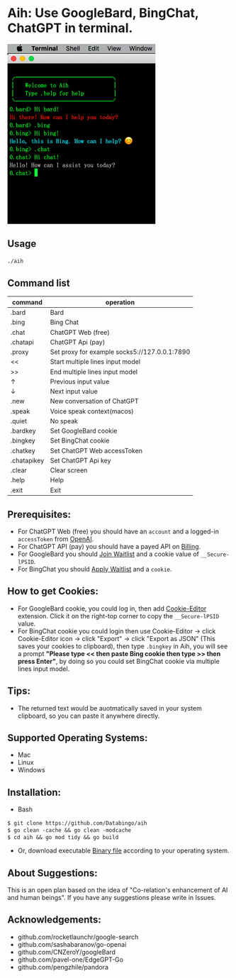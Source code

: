# Aih: Use GoogleBard, BingChat, ChatGPT in terminal.
![screenshot](aih.png)

## Usage
```bash
./aih
```
## Command list
|command   | operation|
|----------|----------|
|.bard      | Bard|
|.bing      | Bing Chat|
|.chat      | ChatGPT Web (free)|
|.chatapi   | ChatGPT Api (pay) |
|.proxy     | Set proxy for example socks5://127.0.0.1:7890|
|<<         | Start multiple lines input model|
|>>         | End multiple lines input model|
|↑          | Previous input value|
|↓          | Next input value|
|.new       | New conversation of ChatGPT|
|.speak     | Voice speak context(macos)|
|.quiet     | No speak |
|.bardkey   | Set GoogleBard cookie|
|.bingkey   | Set BingChat cookie|
|.chatkey   | Set ChatGPT Web accessToken|
|.chatapikey| Set ChatGPT Api key|
|.clear     | Clear screen|
|.help      | Help|
|.exit      | Exit|

## Prerequisites:
- For ChatGPT Web (free) you should have an `account` and a logged-in `accessToken` from [OpenAI](https://chat.openai.com/api/auth/session).
- For ChatGPT API (pay) you should have a payed API on [Billing](https://platform.openai.com/account/billing/overview). 
- For GoogleBard you should [Join Waitlist](https://bard.google.com) and a cookie value of `__Secure-lPSID`.
- For BingChat you should [Apply Waitlist](https://bing.com/new) and a `cookie`.

## How to get Cookies:
- For GoogleBard cookie, you could log in, then add [Cookie-Editor](https://cookie-editor.cgagnier.ca) extension. Click it on the right-top corner to copy the `__Secure-lPSID` value.
- For BingChat cookie you could login then use Cookie-Editor -> click Cookie-Editor icon -> click "Export" -> click "Export as JSON" (This saves your cookies to clipboard), then type `.bingkey` in Aih, you will see a prompt **"Please type << then paste Bing cookie then type >> then press Enter"**, by doing so you could set BingChat cookie via multiple lines input model.

## Tips:
- The returned text would be auotmatically saved in your system clipboard, so you can paste it anywhere directly.

## Supported Operating Systems:
- Mac
- Linux
- Windows

## Installation:

- Bash
```
$ git clone https://github.com/Databingo/aih
$ go clean -cache && go clean -modcache 
$ cd aih && go mod tidy && go build 
```
- Or, download executable [Binary file](https://github.com/Databingo/aih/releases/tag/v0.1.0) according to your operating system.

## About Suggestions:
This is an open plan based on the idea of "Co-relation's enhancement of AI and human beings".
If you have any suggestions please write in Issues.

## Acknowledgements:
- github.com/rocketlaunchr/google-search
- github.com/sashabaranov/go-openai 
- github.com/CNZeroY/googleBard
- github.com/pavel-one/EdgeGPT-Go
- github.com/pengzhile/pandora
